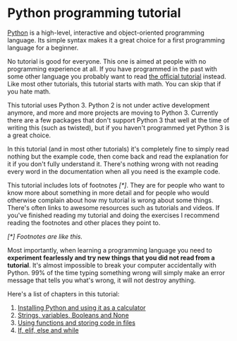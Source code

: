 # Python programming tutorial 
 
[Python](https://en.wikipedia.org/wiki/Python_\(programming_language\)) is a high-level, interactive and object-oriented programming language. Its simple syntax makes it a great choice for a first programming language for a beginner. 
 
No tutorial is good for everyone. This one is aimed at people with no programming experience at all. If you have programmed in the past with some other language you probably want to read [the official tutorial](https://docs.python.org/3/tutorial/) instead. Like most other tutorials, this tutorial starts with math. You can skip that if you hate math. 
 
This tutorial uses Python 3. Python 2 is not under active development anymore, and more and more projects are moving to Python 3. Currently there are a few packages that don't support Python 3 that well at the time of writing this (such as twisted), but if you haven't programmed yet Python 3 is a great choice. 
 
In this tutorial (and in most other tutorials) it's completely fine to simply read nothing but the example code, then come back and read the explanation for it if you don't fully understand it. There's nothing wrong with not reading every word in the documentation when all you need is the example code. 
 
This tutorial includes lots of footnotes _[*]_. They are for people who want to know more about something in more detail and for people who would otherwise complain about how my tutorial is wrong about some things. There's often links to awesome resources such as tutorials and videos. If you've finished reading my tutorial and doing the exercises I recommend reading the footnotes and other places they point to. 
 
_[*] Footnotes are like this._ 
 
Most importantly, when learning a programming language you need to **experiment fearlessly and try new things that you did not read from a tutorial**. It's almost impossible to break your computer accidentally with Python. 99% of the time typing something wrong will simply make an error message that tells you what's wrong, it will not destroy anything. 
 
Here's a list of chapters in this tutorial: 
 
1. [Installing Python and using it as a calculator](1.md) 
2. [Strings, variables, Booleans and None](2.md) 
3. [Using functions and storing code in files](3.md) 
4. [If, elif, else and while](4.md) 
